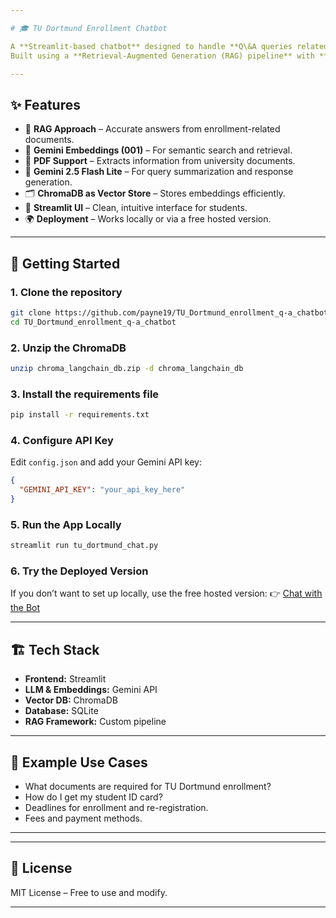 ```yaml
---

# 🎓 TU Dortmund Enrollment Chatbot

A **Streamlit-based chatbot** designed to handle **Q\&A queries related to TU Dortmund enrollment issues**.
Built using a **Retrieval-Augmented Generation (RAG) pipeline** with **Gemini models** for embeddings and summarization.

---
```


## ✨ Features

* 🧠 **RAG Approach** – Accurate answers from enrollment-related documents.
* 🔎 **Gemini Embeddings (001)** – For semantic search and retrieval.
* 📑 **PDF Support** – Extracts information from university documents.
* 📝 **Gemini 2.5 Flash Lite** – For query summarization and response generation.
* 🗂 **ChromaDB as Vector Store** – Stores embeddings efficiently.
* 🎨 **Streamlit UI** – Clean, intuitive interface for students.
* 🌍 **Deployment** – Works locally or via a free hosted version.

---

## 🚀 Getting Started

### 1. Clone the repository

```bash
git clone https://github.com/payne19/TU_Dortmund_enrollment_q-a_chatbot.git
cd TU_Dortmund_enrollment_q-a_chatbot
```

### 2. Unzip the ChromaDB

```bash
unzip chroma_langchain_db.zip -d chroma_langchain_db
```

### 3. Install the requirements file

```bash
pip install -r requirements.txt
```

### 4. Configure API Key

Edit `config.json` and add your Gemini API key:

```json
{
  "GEMINI_API_KEY": "your_api_key_here"
}
```

### 5. Run the App Locally

```bash
streamlit run tu_dortmund_chat.py
```

### 6. Try the Deployed Version

If you don’t want to set up locally, use the free hosted version:
👉 [Chat with the Bot](https://chat.com)

---

## 🏗 Tech Stack

* **Frontend:** Streamlit
* **LLM & Embeddings:** Gemini API
* **Vector DB:** ChromaDB
* **Database:** SQLite
* **RAG Framework:** Custom pipeline

---

## 📖 Example Use Cases

* What documents are required for TU Dortmund enrollment?
* How do I get my student ID card?
* Deadlines for enrollment and re-registration.
* Fees and payment methods.

---

---

## 📜 License

MIT License – Free to use and modify.

---
